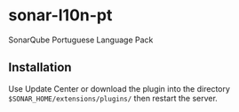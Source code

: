 # sonar-l10n-pt
SonarQube Portuguese Language Pack

Installation
--------

Use Update Center or download the plugin into the directory `$SONAR_HOME/extensions/plugins/` then restart the server.
